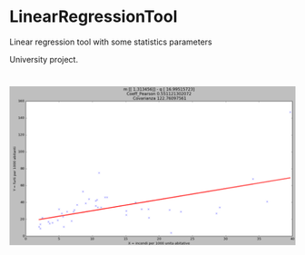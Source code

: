 # LinearRegressionTool
Linear regression tool with some statistics parameters

University project.

# ![Project](https://github.com/pietrobiondi/Linear-Regression-Tool/blob/master/doc/regression.png)
